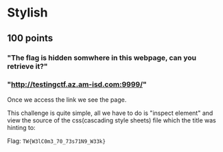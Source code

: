 # Stylish
## 100 points
### "The flag is hidden somwhere in this webpage, can you retrieve it?"
### "http://testingctf.az.am-isd.com:9999/"

Once we access the link we see the page.

This challenge is quite simple, all we have to do is "inspect element" and view the source of the css(cascading style sheets) file which the title was hinting to:

Flag: `TW{W3lC0m3_70_73s71N9_W33k}`